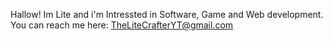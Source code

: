 Hallow! Im Lite and i'm Intressted in Software, Game and Web development.
You can reach me here: TheLiteCrafterYT@gmail.com
